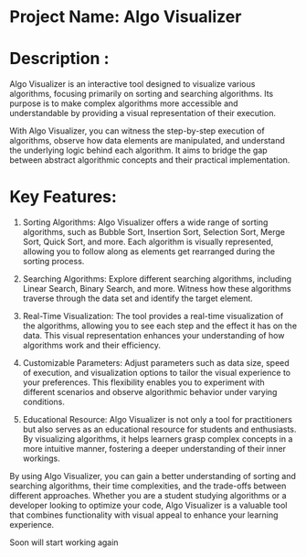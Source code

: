 # Project Name: Algo Visualizer

# Description :
Algo Visualizer is an interactive tool designed to visualize various algorithms, focusing primarily on sorting and searching algorithms. Its purpose is to make complex algorithms more accessible and understandable by providing a visual representation of their execution.

With Algo Visualizer, you can witness the step-by-step execution of algorithms, observe how data elements are manipulated, and understand the underlying logic behind each algorithm. It aims to bridge the gap between abstract algorithmic concepts and their practical implementation.

# Key Features:
1. Sorting Algorithms: Algo Visualizer offers a wide range of sorting algorithms, such as Bubble Sort, Insertion Sort, Selection Sort, Merge Sort, Quick Sort, and more. Each algorithm is visually represented, allowing you to follow along as elements get rearranged during the sorting process.

2. Searching Algorithms: Explore different searching algorithms, including Linear Search, Binary Search, and more. Witness how these algorithms traverse through the data set and identify the target element.

3. Real-Time Visualization: The tool provides a real-time visualization of the algorithms, allowing you to see each step and the effect it has on the data. This visual representation enhances your understanding of how algorithms work and their efficiency.

4. Customizable Parameters: Adjust parameters such as data size, speed of execution, and visualization options to tailor the visual experience to your preferences. This flexibility enables you to experiment with different scenarios and observe algorithmic behavior under varying conditions.

5. Educational Resource: Algo Visualizer is not only a tool for practitioners but also serves as an educational resource for students and enthusiasts. By visualizing algorithms, it helps learners grasp complex concepts in a more intuitive manner, fostering a deeper understanding of their inner workings.

By using Algo Visualizer, you can gain a better understanding of sorting and searching algorithms, their time complexities, and the trade-offs between different approaches. Whether you are a student studying algorithms or a developer looking to optimize your code, Algo Visualizer is a valuable tool that combines functionality with visual appeal to enhance your learning experience.

Soon will start working again
